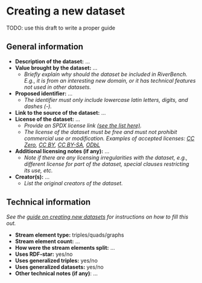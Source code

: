 # Creating a new dataset

TODO: use this draft to write a proper guide

## General information

- **Description of the dataset:** ...
- **Value brought by the dataset:** ...
  - *Briefly explain why should the dataset be included in RiverBench. E.g., it is from an interesting new domain, or it has technical features not used in other datasets.*
- **Proposed identifier:** ...
  - *The identifier must only include lowercase latin letters, digits, and dashes (-).*
- **Link to the source of the dataset:** ...
- **License of the dataset:** ...
  - *Provide an SPDX license link [(see the list here)](https://spdx.org/licenses/).*
  - *The license of the dataset must be free and must not prohibit commercial use or modification. Examples of accepted licenses: [CC Zero](https://spdx.org/licenses/CC0-1.0.html), [CC BY](https://spdx.org/licenses/CC-BY-4.0.html), [CC BY-SA](https://spdx.org/licenses/CC-BY-SA-4.0.html), [ODbL](https://spdx.org/licenses/ODbL-1.0.html)*
- **Additional licensing notes (if any):** ...
  - *Note if there are any licensing irregularities with the dataset, e.g., different license for part of the dataset, special clauses restricting its use, etc.*
- **Creator(s):** ...
  - *List the original creators of the dataset.*

## Technical information

*See the [guide on creating new datasets](https://w3id.org/riverbench/documentation/creating-new-dataset) for instructions on how to fill this out.*

- **Stream element type:** triples/quads/graphs
- **Stream element count:** ...
- **How were the stream elements split:** ...
- **Uses RDF-star:** yes/no
- **Uses generalized triples:** yes/no
- **Uses generalized datasets:** yes/no
- **Other technical notes (if any)**: ...
